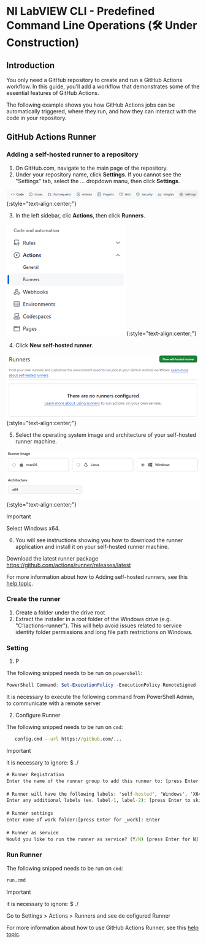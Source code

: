 # NI LabVIEW CLI - Predefined Command Line Operations (🛠️ Under Construction)

## Introduction

You only need a GitHub repository to create and run a GitHub Actions workflow. In this guide, you'll add a workflow that demonstrates some of the essential features of GitHub Actions.

The following example shows you how GitHub Actions jobs can be automatically triggered, where they run, and how they can interact with the code in your repository.

## GitHub Actions Runner

### Adding a self-hosted runner to a repository

1. On GitHub.com, navigate to the main page of the repository.
2. Under your repository name, click **Settings**. If you cannot see the "Settings" tab, select the ... dropdown manu, then click **Settings**.

![image repository settings](/images/repository-settings.png "repository settings"){:style="text-align:center;"}

3. In the left sidebar, clic **Actions**, then click **Runners**.

![image actions runners](/images/actions-runners.png "actions runners"){:style="text-align:center;"}

4. Click **New self-hosted runner**.

![image new self-hosted runner](/images/new-selfhosted-runner.png "new self-hosted runner"){:style="text-align:center;"}

5. Select the operating system image and architecture of your self-hosted runner machine.

![image runner image](/images/runner-image.png "runner image"){:style="text-align:center;"}

> [!IMPORTANT]
> Select Windows x64.

6. You will see instructions showing you how to download the runner application and install it on your self-hosted runner machine.

Download the latest runner package
https://github.com/actions/runner/releases/latest

For more information about how to Adding self-hosted runners, see this [help topic](https://docs.github.com/en/actions/hosting-your-own-runners/managing-self-hosted-runners/adding-self-hosted-runners "Adding self-hosted runners").

### Create the runner

1. Create a folder under the drive root
2. Extract the installer in a root folder of the Windows drive (e.g. "C:\actions-runner"). This will help avoid issues related to service identity folder permissions and long file path restrictions on Windows.

### Setting

1. P

The following snipped needs to be run on `powershell`:
``` powershell
PowerShell Command: Set-ExecutionPolicy -ExecutionPolicy RemoteSigned -Scope CurrentUser
```
It is necessary to execute the following command from PowerShell Admin, to communicate with a remote server

2. Configure Runner
   
The following snipped needs to be run on `cmd`:

```cmd
   config.cmd --url https://gitbub.com/...
```

> [!IMPORTANT]
> it is necessary to ignore: $ ./

```cmd
# Runner Registration
Enter the name of the runner group to add this runner to: [press Enter for Default]: Enter

# Runner will have the following labels: 'self-hosted', 'Windows', 'X64'
Enter any additional labels (ex. label-1, label-2): [press Enter to skip]: Enter

# Runner settings
Enter name of work folder:[press Enter for _work]: Enter

# Runner as service
Would you like to run the runner as service? (Y/N) [press Enter for N]: Enter
```

### Run Runner

The following snipped needs to be run on `cmd`:

```cmd copy
run.cmd
```

> [!IMPORTANT]
> it is necessary to ignore: $ ./

Go to Settings > Actions > Runners and see de cofigured Runner 

For more information about how to use GitHub Actions Runner, see this [help topic](https://github.com/actions/runner "GitHub Actions Runner").

